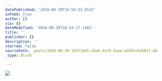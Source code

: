 ```yaml
---
datePublished: '2016-08-30T16:54:23.911Z'
inFeed: true
author: []
via: {}
dateModified: '2016-08-30T16:54:17.146Z'
title: ''
publisher: {}
description: ''
starred: false
sourcePath: _posts/2016-08-30-195f34d5-24e0-4ef6-9aae-ed5d1cb26817.md
_type: Blurb

---
```

![](https://the-grid-user-content.s3-us-west-2.amazonaws.com/d9f15bdf-b2df-48a3-b94f-67e9b7d26494.png)